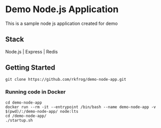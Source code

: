 # Demo Node.js Application

This is a sample node js application created for demo

## Stack

Node.js | Express | Redis 

## Getting Started
```
git clone https://github.com/rkfrog/demo-node-app.git
```

### Running code in Docker
```
cd demo-node-app
docker run --rm -it --entrypoint /bin/bash --name demo-node-app -v $(pwd)/:/demo-node-app/ node:lts
cd /demo-node-app/
./startup.sh
```

